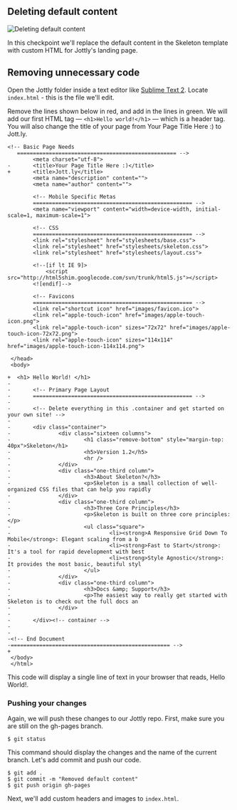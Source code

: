 ## Deleting default content

![Deleting default content](http://cl.ly/WEn9/02-deleting.png)

In this checkpoint we'll replace the default content in the Skeleton template with custom HTML for Jottly's landing page.

## Removing unnecessary code

Open the Jottly folder inside a text editor like [Sublime Text 2](http://www.sublimetext.com/2). Locate `index.html` - this is the file we'll edit.

Remove the lines shown below in red, and add in the lines in green. We will add our first HTML tag — `<h1>Hello world!</h1>` — which is a header tag. You will also change the title of your page from Your Page Title Here :) to Jott.ly.

```html(index.html)
<!-- Basic Page Needs
   ================================================== -->
        <meta charset="utf-8">
-       <title>Your Page Title Here :)</title>
+       <title>Jott.ly</title>
        <meta name="description" content="">
        <meta name="author" content="">

      	<!-- Mobile Specific Metas
        ================================================== -->
      	<meta name="viewport" content="width=device-width, initial-scale=1, maximum-scale=1">

      	<!-- CSS
        ================================================== -->
      	<link rel="stylesheet" href="stylesheets/base.css">
      	<link rel="stylesheet" href="stylesheets/skeleton.css">
      	<link rel="stylesheet" href="stylesheets/layout.css">

      	<!--[if lt IE 9]>
      		<script src="http://html5shim.googlecode.com/svn/trunk/html5.js"></script>
      	<![endif]-->

      	<!-- Favicons
      	================================================== -->
      	<link rel="shortcut icon" href="images/favicon.ico">
      	<link rel="apple-touch-icon" href="images/apple-touch-icon.png">
      	<link rel="apple-touch-icon" sizes="72x72" href="images/apple-touch-icon-72x72.png">
      	<link rel="apple-touch-icon" sizes="114x114" href="images/apple-touch-icon-114x114.png">
          
 </head>
 <body>

+  <h1> Hello World! </h1>
-
-       <!-- Primary Page Layout
-       ================================================== -->
-
-       <!-- Delete everything in this .container and get started on your own site! -->
-
-       <div class="container">
-               <div class="sixteen columns">
-                       <h1 class="remove-bottom" style="margin-top: 40px">Skeleton</h1>
-                       <h5>Version 1.2</h5>
-                       <hr />
-               </div>
-               <div class="one-third column">
-                       <h3>About Skeleton?</h3>
-                       <p>Skeleton is a small collection of well-organized CSS files that can help you rapidly
-               </div>
-               <div class="one-third column">
-                       <h3>Three Core Principles</h3>
-                       <p>Skeleton is built on three core principles:</p>
-                       <ul class="square">
-                               <li><strong>A Responsive Grid Down To Mobile</strong>: Elegant scaling from a b
-                               <li><strong>Fast to Start</strong>: It's a tool for rapid development with best
-                               <li><strong>Style Agnostic</strong>: It provides the most basic, beautiful styl
-                       </ul>
-               </div>
-               <div class="one-third column">
-                       <h3>Docs &amp; Support</h3>
-                       <p>The easiest way to really get started with Skeleton is to check out the full docs an
-               </div>
-
-       </div><!-- container -->
-
-
-<!-- End Document
-================================================== -->
+
 </body>
 </html>
 ```

This code will display a single line of text in your browser that reads, Hello World!.

### Pushing your changes

Again, we will push these changes to our Jottly repo. First, make sure you are still on the gh-pages branch.

```bash(Terminal)
$ git status
```

This command should display the changes and the name of the current branch. Let's add commit and push our code.

```bash(Terminal)
$ git add .
$ git commit -m "Removed default content"
$ git push origin gh-pages
```

Next, we'll add custom headers and images to `index.html`.

